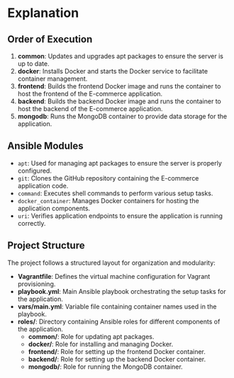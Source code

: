# Explanation

## Order of Execution

1. **common**: Updates and upgrades apt packages to ensure the server is up to date.
2. **docker**: Installs Docker and starts the Docker service to facilitate container management.
3. **frontend**: Builds the frontend Docker image and runs the container to host the frontend of the E-commerce application.
4. **backend**: Builds the backend Docker image and runs the container to host the backend of the E-commerce application.
5. **mongodb**: Runs the MongoDB container to provide data storage for the application.

## Ansible Modules

- `apt`: Used for managing apt packages to ensure the server is properly configured.
- `git`: Clones the GitHub repository containing the E-commerce application code.
- `command`: Executes shell commands to perform various setup tasks.
- `docker_container`: Manages Docker containers for hosting the application components.
- `uri`: Verifies application endpoints to ensure the application is running correctly.

## Project Structure

The project follows a structured layout for organization and modularity:

- **Vagrantfile**: Defines the virtual machine configuration for Vagrant provisioning.
- **playbook.yml**: Main Ansible playbook orchestrating the setup tasks for the application.
- **vars/main.yml**: Variable file containing container names used in the playbook.
- **roles/**: Directory containing Ansible roles for different components of the application.
  - **common/**: Role for updating apt packages.
  - **docker/**: Role for installing and managing Docker.
  - **frontend/**: Role for setting up the frontend Docker container.
  - **backend/**: Role for setting up the backend Docker container.
  - **mongodb/**: Role for running the MongoDB container.


